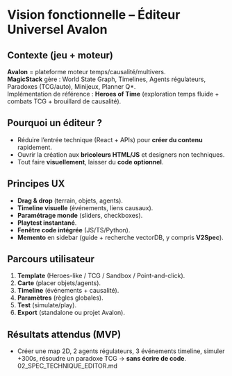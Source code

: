 # Vision fonctionnelle – Éditeur Universel Avalon

## Contexte (jeu + moteur)
**Avalon** = plateforme moteur temps/causalité/multivers.  
**MagicStack** gère : World State Graph, Timelines, Agents régulateurs, Paradoxes (TCG/auto), Minijeux, Planner Q*.  
Implémentation de référence : **Heroes of Time** (exploration temps fluide + combats TCG + brouillard de causalité).

## Pourquoi un éditeur ?
- Réduire l’entrée technique (React + APIs) pour **créer du contenu** rapidement.
- Ouvrir la création aux **bricoleurs HTML/JS** et designers non techniques.
- Tout faire **visuellement**, laisser du **code optionnel**.

## Principes UX
- **Drag & drop** (terrain, objets, agents).
- **Timeline visuelle** (événements, liens causaux).
- **Paramétrage monde** (sliders, checkboxes).
- **Playtest instantané**.
- **Fenêtre code intégrée** (JS/TS/Python).
- **Memento** en sidebar (guide + recherche vectorDB, y compris **V2Spec**).

## Parcours utilisateur
1. **Template** (Heroes-like / TCG / Sandbox / Point-and-click).
2. **Carte** (placer objets/agents).
3. **Timeline** (événements + causalité).
4. **Paramètres** (règles globales).
5. **Test** (simulate/play).
6. **Export** (standalone ou projet Avalon).

## Résultats attendus (MVP)
- Créer une map 2D, 2 agents régulateurs, 3 événements timeline, simuler +300s, résoudre un paradoxe TCG → **sans écrire de code**.
02_SPEC_TECHNIQUE_EDITOR.md
